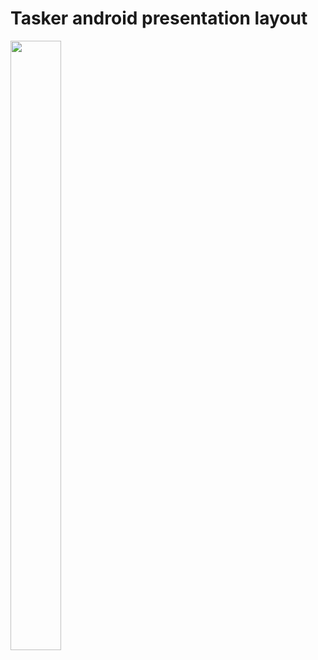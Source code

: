 # Tasker android presentation layout </br> 
<img src="https://github.com/Brunha/Portfolio/blob/main/MAUIApps/Tasker/Tasker.gif" width="40%" height="50%"/>
